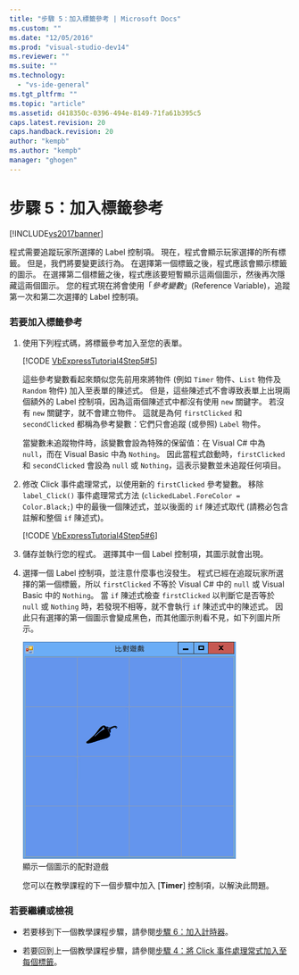 ```yaml
---
title: "步驟 5：加入標籤參考 | Microsoft Docs"
ms.custom: ""
ms.date: "12/05/2016"
ms.prod: "visual-studio-dev14"
ms.reviewer: ""
ms.suite: ""
ms.technology: 
  - "vs-ide-general"
ms.tgt_pltfrm: ""
ms.topic: "article"
ms.assetid: d418350c-0396-494e-8149-71fa61b395c5
caps.latest.revision: 20
caps.handback.revision: 20
author: "kempb"
ms.author: "kempb"
manager: "ghogen"
---
```

# 步驟 5：加入標籤參考
[!INCLUDE[vs2017banner](../code-quality/includes/vs2017banner.md)]

程式需要追蹤玩家所選擇的 Label 控制項。  現在，程式會顯示玩家選擇的所有標籤。  但是，我們將要變更該行為。  在選擇第一個標籤之後，程式應該會顯示標籤的圖示。  在選擇第二個標籤之後，程式應該要短暫顯示這兩個圖示，然後再次隱藏這兩個圖示。  您的程式現在將會使用「*參考變數*」\(Reference Variable\)，追蹤第一次和第二次選擇的 Label 控制項。  
  
### 若要加入標籤參考  
  
1.  使用下列程式碼，將標籤參考加入至您的表單。  
  
     [!CODE [VbExpressTutorial4Step5#5](../CodeSnippet/VS_Snippets_VBCSharp/vbexpresstutorial4step5#5)]  
  
     這些參考變數看起來類似您先前用來將物件 \(例如 `Timer` 物件、`List` 物件及 `Random` 物件\) 加入至表單的陳述式。  但是，這些陳述式不會導致表單上出現兩個額外的 Label 控制項，因為這兩個陳述式中都沒有使用 `new` 關鍵字。  若沒有 `new` 關鍵字，就不會建立物件。  這就是為何 `firstClicked` 和 `secondClicked` 都稱為參考變數：它們只會追蹤 \(或參照\) `Label` 物件。  
  
     當變數未追蹤物件時，該變數會設為特殊的保留值：在 Visual C\# 中為 `null`，而在 Visual Basic 中為 `Nothing`。  因此當程式啟動時，`firstClicked` 和 `secondClicked` 會設為 `null` 或 `Nothing`，這表示變數並未追蹤任何項目。  
  
2.  修改 Click 事件處理常式，以使用新的 `firstClicked` 參考變數。  移除 `label_Click()` 事件處理常式方法 \(`clickedLabel.ForeColor = Color.Black;`\) 中的最後一個陳述式，並以後面的 `if` 陳述式取代 \(請務必包含註解和整個 `if` 陳述式\)。  
  
     [!CODE [VbExpressTutorial4Step5#6](../CodeSnippet/VS_Snippets_VBCSharp/vbexpresstutorial4step5#6)]  
  
3.  儲存並執行您的程式。  選擇其中一個 Label 控制項，其圖示就會出現。  
  
4.  選擇一個 Label 控制項，並注意什麼事也沒發生。  程式已經在追蹤玩家所選擇的第一個標籤，所以 `firstClicked` 不等於 Visual C\# 中的 `null` 或 Visual Basic 中的 `Nothing`。  當 `if` 陳述式檢查 `firstClicked` 以判斷它是否等於 `null` 或 `Nothing` 時，若發現不相等，就不會執行 `if` 陳述式中的陳述式。  因此只有選擇的第一個圖示會變成黑色，而其他圖示則看不見，如下列圖片所示。  
  
     ![顯示一個圖示的配對遊戲](../ide/media/express_tut4step5.png "Express\_Tut4Step5")  
顯示一個圖示的配對遊戲  
  
     您可以在教學課程的下一個步驟中加入 \[**Timer**\] 控制項，以解決此問題。  
  
### 若要繼續或檢視  
  
-   若要移到下一個教學課程步驟，請參閱[步驟 6：加入計時器](../Topic/Step%206:%20Add%20a%20Timer.md)。  
  
-   若要回到上一個教學課程步驟，請參閱[步驟 4：將 Click 事件處理常式加入至每個標籤](../Topic/Step%204:%20Add%20a%20Click%20Event%20Handler%20to%20Each%20Label.md)。